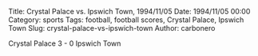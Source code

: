Title: Crystal Palace vs. Ipswich Town, 1994/11/05
Date: 1994/11/05 00:00
Category: sports
Tags: football, football scores, Crystal Palace, Ipswich Town
Slug: crystal-palace-vs-ipswich-town
Author: carbonero


Crystal Palace 3 - 0 Ipswich Town
